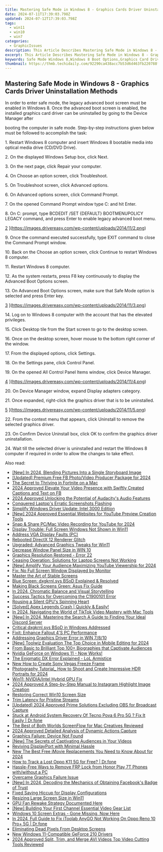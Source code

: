 ```yaml
---
title: Mastering Safe Mode in Windows 8 - Graphics Cards Driver Uninstallation Methods
date: 2024-07-11T17:39:03.798Z
updated: 2024-07-12T17:39:03.798Z
tags:
  - win11
  - win10
  - win7
categories:
  - GraphicIssues
description: This Article Describes Mastering Safe Mode in Windows 8 - Graphics Cards Driver Uninstallation Methods
excerpt: This Article Describes Mastering Safe Mode in Windows 8 - Graphics Cards Driver Uninstallation Methods
keywords: Safe Mode Windows 8,Windows 8 Boot Options,Graphics Card Driver Uninstallation,Uninstalling Drivers in Windows 8,Safe Boot Troubleshooting Guide for Windows 8,Optimizing Graphics Performance in Windows 8,Windows 8 Recovery Methods
thumbnail: https://thmb.techidaily.com/92290ca438acc7b53d6d463fb220788f23c7aae03036a5859c384dd9ace3b529.jpg
---
```


## Mastering Safe Mode in Windows 8 - Graphics Cards Driver Uninstallation Methods

 In order to enter safe mode, the legacy advanced boot screen must be enabled in Windows 8\. Once the advanced boot screen is enabled, the installed graphics card driver can be uninstalled by going to the Device Manager after

 booting the computer in safe mode. Step-by-step instructions given below must be followed to accomplish the task:

  1\. Restart Windows 8 computer and insert Windows 8 bootable media into optical media drive (CD/DVD Drive).

  2\. On the displayed Windows Setup box, click Next.

  3\. On the next page, click Repair your computer.

  4\. On Choose an option screen, click Troubleshoot.

  5\. On Troubleshoot screen, click Advanced options.

  6\. On Advanced options screen, click Command Prompt.

  7\. On the opened Command Prompt window type C: and hit Enter.

  8\. On C: prompt, type BCDEDIT /SET {DEFAULT} BOOTMENUPOLICY LEGACY command, and press Enter to enable legacy advanced boot menu.

 [2](https://images.drivereasy.com/wp-content/uploads/2014/11/2.png) ](https://images.drivereasy.com/wp-content/uploads/2014/11/2.png)

 9\. Once the command executed successfully, type EXIT command to close the Command Prompt window.

  10\. Back on the Choose an option screen, click Continue to restart Windows 8 computer.

 11\. Restart Windows 8 computer.

  12\. As the system restarts, press F8 key continuously to display the Advanced Boot Options screen.

  13\. On Advanced Boot Options screen, make sure that Safe Mode option is selected and press Enter key.

 [3](https://images.drivereasy.com/wp-content/uploads/2014/11/3.png) ](https://images.drivereasy.com/wp-content/uploads/2014/11/3.png)

  14\. Log on to Windows 8 computer with the account that has the elevated privileges.

  15\. Click Desktop tile from the Start screen to go to the desktop screen.

  16\. Once on the desktop screen, hover mouse to the bottom right corner of the window.

  17\. From the displayed options, click Settings.

 18\. On the Settings pane, click Control Panel.

  19\. On the opened All Control Panel Items window, click Device Manager.

[4](https://images.drivereasy.com/wp-content/uploads/2014/11/4.png) ](https://images.drivereasy.com/wp-content/uploads/2014/11/4.png)

 20\. On Device Manager window, expand Display adapters category.

  21\. Once expanded, right-click the graphics driver that is to be uninstalled.

[5](https://images.drivereasy.com/wp-content/uploads/2014/11/5.png) ](https://images.drivereasy.com/wp-content/uploads/2014/11/5.png)

 22\. From the context menu that appears, click Uninstall to remove the selected graphics driver.

  23\. On Confirm Device Uninstall box, click OK to confirm the graphics driver uninstallation.

  24\. Wait till the selected driver is uninstalled and restart the Windows 8 computer if required in order to allow the changes to take effect.


<ins class="adsbygoogle"
     style="display:block"
     data-ad-format="autorelaxed"
     data-ad-client="ca-pub-7571918770474297"
     data-ad-slot="1223367746"></ins>



<ins class="adsbygoogle"
     style="display:block"
     data-ad-client="ca-pub-7571918770474297"
     data-ad-slot="8358498916"
     data-ad-format="auto"
     data-full-width-responsive="true"></ins>



<span class="atpl-alsoreadstyle">Also read:</span>
<div><ul>
<li><a href="https://fox-friendly.techidaily.com/new-in-2024-blending-pictures-into-a-single-storyboard-image/"><u>[New] In 2024, Blending Pictures Into a Single Storyboard Image</u></a></li>
<li><a href="https://facebook-video-files.techidaily.com/updated-premium-free-fb-photovideo-producer-package-for-2024/"><u>[Updated] Premium Free FB Photo/Video Producer Package for 2024</u></a></li>
<li><a href="https://games-able.techidaily.com/the-secret-to-thriving-in-fortnite-on-a-mac/"><u>The Secret to Thriving in Fortnite on a Mac</u></a></li>
<li><a href="https://facebook-video-content.techidaily.com/2024-approved-elevate-your-video-presence-with-swiftly-created-captions-and-text-on-fb/"><u>2024 Approved  Elevate Your Video Presence with Swiftly Created Captions and Text on FB</u></a></li>
<li><a href="https://some-guidance.techidaily.com/2024-approved-unlocking-the-potential-of-audacitys-audio-features/"><u>2024 Approved  Unlocking the Potential of Audacity's Audio Features</u></a></li>
<li><a href="https://graphic-issues.techidaily.com/conquered-laptops-erratic-screenshots-flashing/"><u>Conquered Laptop's Erratic Screenshots Flashing</u></a></li>
<li><a href="https://graphic-issues.techidaily.com/simplify-windows-driver-update-intel-3000-edition/"><u>Simplify Windows Driver Update: Intel 3000 Edition</u></a></li>
<li><a href="https://youtube-sure.techidaily.com/024-approved-essential-websites-for-youtube-preview-creation-tools/"><u>[New] 2024 Approved  Essential Websites for YouTube Preview Creation Tools</u></a></li>
<li><a href="https://facebook-video-footage.techidaily.com/snap-and-share-pcmac-video-recording-for-youtube-for-2024/"><u>Snap & Share  PC/Mac Video Recording for YouTube for 2024</u></a></li>
<li><a href="https://graphic-issues.techidaily.com/display-trouble-full-screen-windows-not-shown-in-win11/"><u>Display Trouble: Full Screen Windows Not Shown in Win11</u></a></li>
<li><a href="https://graphic-issues.techidaily.com/address-vga-display-faults-pc/"><u>Address VGA Display Faults (PC)</u></a></li>
<li><a href="https://graphic-issues.techidaily.com/rebooted-directx-12-renderer-glitch/"><u>Rebooted DirectX 12 Renderer Glitch</u></a></li>
<li><a href="https://graphic-issues.techidaily.com/upgraded-advanced-graphics-tweaks-for-win11/"><u>Upgraded: Advanced Graphics Tweaks for Win11</u></a></li>
<li><a href="https://graphic-issues.techidaily.com/decrease-window-panel-size-in-win-10/"><u>Decrease Window Panel Size in WIN 10</u></a></li>
<li><a href="https://graphic-issues.techidaily.com/graphics-resolution-restored-error-22/"><u>Graphics Resolution Restored - Error 22</u></a></li>
<li><a href="https://graphic-issues.techidaily.com/ceasing-operation-solutions-for-laptop-screens-not-working/"><u>Ceasing Operation: Solutions for Laptop Screens Not Working</u></a></li>
<li><a href="https://facebook-video-footage.techidaily.com/new-amplify-your-audience-maximizing-youtube-viewership-for-2024/"><u>[New] Amplify Your Audience  Maximizing YouTube Viewership for 2024</u></a></li>
<li><a href="https://graphic-issues.techidaily.com/fix-no-full-screen-window-displayed-by-monitor/"><u>Fix: No Full Screen Window Displayed by Monitor</u></a></li>
<li><a href="https://graphic-issues.techidaily.com/master-the-art-of-stable-screens/"><u>Master the Art of Stable Screens</u></a></li>
<li><a href="https://graphic-issues.techidaily.com/blue-screen-dxgkrnlsys-bsod-explained-and-resolved/"><u>Blue Screen: dxgkrnl.sys BSoD Explained & Resolved</u></a></li>
<li><a href="https://graphic-issues.techidaily.com/making-black-screens-green-asus-fix-guide/"><u>Making Black Screens Green: Asus Fix Guide</u></a></li>
<li><a href="https://extra-tips.techidaily.com/in-2024-chromatic-balance-and-visual-storytelling/"><u>In 2024, Chromatic Balance and Visual Storytelling</u></a></li>
<li><a href="https://graphic-issues.techidaily.com/success-tactics-for-overcoming-the-c1900101-error/"><u>Success Tactics for Overcoming the C1900101 Error</u></a></li>
<li><a href="https://graphic-issues.techidaily.com/rousing-a-silent-gpus-spinning-heart/"><u>Rousing a Silent GPU's Spinning Heart</u></a></li>
<li><a href="https://graphic-issues.techidaily.com/solved-apex-legends-crash-quickly-and-easily/"><u>[Solved] Apex Legends Crash | Quickly & Easily!</u></a></li>
<li><a href="https://tiktok-video-files.techidaily.com/in-2024-navigating-the-world-of-tiktok-video-mastery-with-mac-tools/"><u>In 2024, Navigating the World of TikTok Video Mastery with Mac Tools</u></a></li>
<li><a href="https://discord-videos.techidaily.com/new-in-2024-mastering-the-search-a-guide-to-finding-your-ideal-discord-server/"><u>[New] In 2024, Mastering the Search  A Guide to Finding Your Ideal Discord Server</u></a></li>
<li><a href="https://graphic-issues.techidaily.com/critical-dxgkrnlsys-bsod-in-windows-addressed/"><u>Critical dxgkrnl.sys BSoD in Windows Addressed</u></a></li>
<li><a href="https://graphic-issues.techidaily.com/fixit-enhance-fallout-4s-pc-performance/"><u>Fixit: Enhance Fallout 4'S PC Performance</u></a></li>
<li><a href="https://graphic-issues.techidaily.com/addressing-graphics-driver-error-in-win-7810/"><u>Addressing Graphics Driver Error in WIN 7/8/10</u></a></li>
<li><a href="https://fox-boxes.techidaily.com/new-toolwiz-evaluation-the-top-choice-in-mobile-editing-for-2024/"><u>[New] Toolwiz Evaluation  The Top Choice in Mobile Editing for 2024</u></a></li>
<li><a href="https://facebook-clips.techidaily.com/from-basic-to-brilliant-top-100plus-biographies-that-captivate-audiences/"><u>From Basic to Brilliant  Top 100+ Biographies that Captivate Audiences</u></a></li>
<li><a href="https://graphic-issues.techidaily.com/nvidia-geforce-on-windows-11-now-works/"><u>Nvidia GeForce on Windows 11 - Now Works!</u></a></li>
<li><a href="https://graphic-issues.techidaily.com/the-enigmatic-dx-error-explained-lol-armistice/"><u>The Enigmatic DX Error Explained - LoL Armistice</u></a></li>
<li><a href="https://ai-video-editing.techidaily.com/new-how-to-create-sony-vegas-freeze-frame/"><u>New How to Create Sony Vegas Freeze Frame</u></a></li>
<li><a href="https://extra-support.techidaily.com/1717086797454-photography-tutorial-how-to-shoot-and-create-impressive-hdr-portraits-for-2024/"><u>Photography Tutorial_ How to Shoot and Create Impressive HDR Portraits for 2024</u></a></li>
<li><a href="https://graphic-issues.techidaily.com/win11-nvidiaintel-hybrid-gpu-fix/"><u>Win11: NVIDIA/Intel Hybrid GPU Fix</u></a></li>
<li><a href="https://instagram-videos.techidaily.com/2024-approved-a-step-by-step-manual-to-instagram-highlight-image-creation/"><u>2024 Approved  A Step-by-Step Manual to Instagram Highlight Image Creation</u></a></li>
<li><a href="https://graphic-issues.techidaily.com/restoring-correct-win10-screen-size/"><u>Restoring Correct Win10 Screen Size</u></a></li>
<li><a href="https://graphic-issues.techidaily.com/trim-latency-for-pristine-streams/"><u>Trim Latency for Pristine Streams</u></a></li>
<li><a href="https://screen-activity-recording.techidaily.com/updated-2024-approved-prime-solutions-excluding-obs-for-broadcast-capture/"><u>[Updated] 2024 Approved  Prime Solutions Excluding OBS for Broadcast Capture</u></a></li>
<li><a href="https://howto.techidaily.com/stuck-at-android-system-recovery-of-tecno-pova-6-pro-5g-fix-it-easily-drfone-by-drfone-fix-android-problems-fix-android-problems/"><u>Stuck at Android System Recovery Of Tecno Pova 6 Pro 5G ? Fix It Easily | Dr.fone</u></a></li>
<li><a href="https://screen-activity-recording.techidaily.com/the-best-of-both-worlds-screenflow-for-mac-creatives-reviewed/"><u>The Best of Both Worlds  ScreenFlow for Mac Creatives Reviewed</u></a></li>
<li><a href="https://video-capture.techidaily.com/2024-approved-detailed-analysis-of-dynamic-actions-capture/"><u>2024 Approved  Detailed Analysis of Dynamic Actions Capture</u></a></li>
<li><a href="https://graphic-issues.techidaily.com/graphics-failure-device-not-found/"><u>Graphics Failure: Device Not Found</u></a></li>
<li><a href="https://facebook-record-videos.techidaily.com/new-the-secrets-of-captivating-audiences-in-your-videos/"><u>[New] The Secrets of Captivating Audiences in Your Videos</u></a></li>
<li><a href="https://graphic-issues.techidaily.com/reviving-displayport-with-minimal-hassle/"><u>Reviving DisplayPort with Minimal Hassle</u></a></li>
<li><a href="https://video-creation-software.techidaily.com/new-the-best-free-imovie-replacements-you-need-to-know-about-for-2024/"><u>New The Best Free iMovie Replacements You Need to Know About for 2024</u></a></li>
<li><a href="https://android-location-track.techidaily.com/how-to-track-a-lost-oppo-k11-5g-for-free-drfone-by-drfone-virtual-android/"><u>How to Track a Lost Oppo K11 5G for Free? | Dr.fone</u></a></li>
<li><a href="https://bypass-frp.techidaily.com/hassle-free-ways-to-remove-frp-lock-from-honor-play-7t-phones-withwithout-a-pc-by-drfone-android/"><u>Hassle-Free Ways to Remove FRP Lock from Honor Play 7T Phones with/without a PC</u></a></li>
<li><a href="https://graphic-issues.techidaily.com/overcame-graphics-failure-issue/"><u>Overcame Graphics Failure Issue</u></a></li>
<li><a href="https://facebook-video-content.techidaily.com/new-in-2024-decoding-the-mechanics-of-obtaining-facebooks-badge-of-trust/"><u>[New] In 2024, Decoding the Mechanics of Obtaining Facebook's Badge of Trust</u></a></li>
<li><a href="https://graphic-issues.techidaily.com/fixed-saving-hiccup-for-display-configurations/"><u>Fixed Saving Hiccup for Display Configurations</u></a></li>
<li><a href="https://graphic-issues.techidaily.com/resizing-large-screen-size-in-win11/"><u>Resizing Large Screen Size in Win11</u></a></li>
<li><a href="https://graphic-issues.techidaily.com/gpu-fan-rewake-strategy-documented-here/"><u>GPU Fan Rewake Strategy Documented Here</u></a></li>
<li><a href="https://youtube-clips.techidaily.com/new-building-your-first-channel-essential-video-gear-list/"><u>[New] Building Your First Channel  Essential Video Gear List</u></a></li>
<li><a href="https://graphic-issues.techidaily.com/windows-10-screen-extras-gone-missing-now-here/"><u>Windows 10 Screen Extras - Gone Missing, Now Here</u></a></li>
<li><a href="https://review-topics.techidaily.com/in-2024-full-guide-to-fix-itoolab-anygo-not-working-on-oppo-reno-10-proplus-5g-drfone-by-drfone-virtual-android/"><u>In 2024, Full Guide to Fix iToolab AnyGO Not Working On Oppo Reno 10 Pro+ 5G | Dr.fone</u></a></li>
<li><a href="https://graphic-issues.techidaily.com/eliminating-dead-pixels-from-desktop-screens/"><u>Eliminating Dead Pixels From Desktop Screens</u></a></li>
<li><a href="https://graphic-issues.techidaily.com/new-windows-11-compatible-geforce-210-drivers/"><u>New Windows 11-Compatible GeForce 210 Drivers</u></a></li>
<li><a href="https://ai-video-apps.techidaily.com/2024-approved-split-trim-and-merge-avi-videos-top-video-cutting-tools-reviewed/"><u>2024 Approved Split, Trim, and Merge AVI Videos Top Video Cutting Tools Reviewed</u></a></li>
</ul></div>
